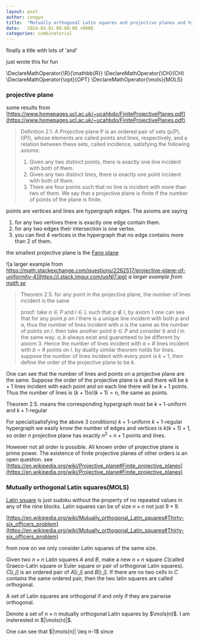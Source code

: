 ```yaml
---
layout: post
author: congyu
title:  "Mutually orthogonal Latin squares and projective planes and hypergraphs and matching and base packing"
date:   2024-03-01 00:00:00 +0800
categories: combinatorial
---
```

finally a title with lots of 'and'

just wrote this for fun


\DeclareMathOperator{\R}{\mathbb{R}}
\DeclareMathOperator{\CH}{CH}
\DeclareMathOperator{\opt}{OPT}
\DeclareMathOperator{\mols}{MOLS}


### projective plane

some results from [https://www.homepages.ucl.ac.uk/~ucahbdo/FiniteProjectivePlanes.pdf](https://www.homepages.ucl.ac.uk/~ucahbdo/FiniteProjectivePlanes.pdf)

> Definition 2.1. A Projective plane P is an ordered pair of sets (p(P), l(P)), whose elements are
> called points and lines, respectively, and a relation between these sets, called incidence,
>satisfying the following axioms:
>1. Given any two distinct points, there is exactly one line incident with both of them.
>2. Given any two distinct lines, there is exactly one point incident with both of them.
>3. There are four points such that no line is incident with more than two of them.
>We say that a projective plane is finite if the number of points of the plane is finite.

points are vertices and lines are hypergraph edges. The axioms are saying
1. for any two vertives there is exactly one edge contain them.
2. for any two edges their intersection is one vertex.
3. you can find 4 vertices in the hypergraph that no edge contains more than 2 of them.


the smallest projective plane is the [Fano plane](https://en.wikipedia.org/wiki/Fano_plane)

![a larger example from https://math.stackexchange.com/questions/2262517/projective-plane-of-uniformity-4](https://i.stack.imgur.com/uoNl7.jpg)
*a larger example from [math se](https://math.stackexchange.com/questions/2262517/projective-plane-of-uniformity-4)*

> Theorem 2.5. for any point in the projective plane, the number of lines incident is the same
> 
> proof: take $a\in P$ and $l\in L$ such that $a\not\in l$, by axiom 1 one can see that for any point $p$ on $l$ there is a unique line incident with both $p$ and $a$, thus the number of lines incident with $a$ is the same as the number of points on $l$. then take another point $b\in P$ and consider $b$ and $l$ in the same way. $a,b$ always exist and guaranteed to be different by aixiom 3. Hence the number of lines incident with $a$ = # lines incident with $b$ = # points on $l$.
> by duality similar theorem holds for lines.
> suppose the number of lines incident with every point is $k+1$, then define the order of the projective plane to be $k$.

One can see that the number of lines and points on a projective plane are the same. Suppose the order of the projective plane is $k$ and there will be $k+1$ lines incident with each point and on each line there will be $k+1$ points. Thus the number of lines is $(k+1)n/(k+1)=n$, the same as points.


Theorem 2.5. means the corresponding hypergraph must be $k+1$-uniform and $k+1$-regular

For special(satisfying the above 3 conditions) $k+1$-uniform $k+1$-regular hypergraph we easily know the number of edges and vertices is $k(k+1)+1$, so order $n$ projective plane has exactly $n^2+n+1$ points and lines.

However not all order is possible. All known order of projective plane is prime power. The existence of finite projective planes of other orders is an open question. see [https://en.wikipedia.org/wiki/Projective_plane#Finite_projective_planes](https://en.wikipedia.org/wiki/Projective_plane#Finite_projective_planes)


### Mutually orthogonal Latin squares(MOLS)

[Latin square](https://en.wikipedia.org/wiki/Latin_square) is just sudoku without the property of no repeated values in any of the nine blocks. Latin squares can be of size $n\times n$ not just $9\times 9$.

[https://en.wikipedia.org/wiki/Mutually_orthogonal_Latin_squares#Thirty-six_officers_problem](https://en.wikipedia.org/wiki/Mutually_orthogonal_Latin_squares#Thirty-six_officers_problem)

from now on we only consider Latin squares of the same size.

Given two $n\times n$ Latin squares $A$ and $B$, make a new $n\times n$ square $C$(called Graeco-Latin square or Euler square or pair of orthogonal Latin squares). $C[i,j]$ is an ordered pair of $A[i,j]$ and $B[i,j]$. If there are no two cells in $C$ contains the same ordered pair, then the two latin squares are called orthogonal.

A set of Latin squares are orthogonal if and only if they are pairwise orthogonal.

Denote a set of $n\times n$ mutually orthogonal Latin squares by $\mols(n)$. I am insterested in $|\mols(n)|$.

One can see that $|\mols(n)| \leq n-1$ since
